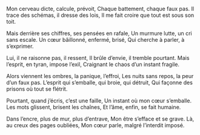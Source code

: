 Mon cerveau dicte, calcule, prévoit,
Chaque battement, chaque faux pas.
Il trace des schémas, il dresse des lois,
Il me fait croire que tout est sous son toit.

Mais derrière ses chiffres, ses pensées en rafale,
Un murmure lutte, un cri sans escale.
Un cœur bâillonné, enfermé, brisé,
Qui cherche à parler, à s’exprimer.

Lui, il ne raisonne pas, il ressent,
Il brûle d’envie, il tremble pourtant.
Mais l’esprit, en tyran, impose l’exil,
Craignant le chaos d’un instant fragile.

Alors viennent les ombres, la panique, l’effroi,
Les nuits sans repos, la peur d’un faux pas.
L’esprit qui s’emballe, qui broie, qui détruit,
Qui façonne des prisons où tout se flétrit.

Pourtant, quand j’écris, c’est une faille,
Un instant où mon cœur s’emballe.
Les mots glissent, brisent les chaînes,
Et l’âme, enfin, se fait humaine.

Dans l’encre, plus de mur, plus d’entrave,
Mon être s’efface et se grave.
Là, au creux des pages oubliées,
Mon cœur parle, malgré l’interdit imposé.